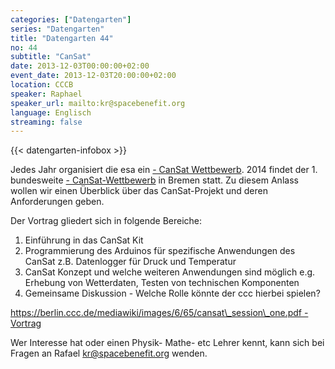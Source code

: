 ```yaml
---
categories: ["Datengarten"]
series: "Datengarten"
title: "Datengarten 44"
no: 44
subtitle: "CanSat"
date: 2013-12-03T00:00:00+02:00
event_date: 2013-12-03T20:00:00+02:00
location: CCCB
speaker: Raphael
speaker_url: mailto:kr@spacebenefit.org
language: Englisch
streaming: false
---
```

{{< datengarten-infobox >}}

Jedes Jahr organisiert die esa ein [- CanSat
Wettbewerb](http://cansat.eu/news-corner/309-new-cansat-competition-announced).
2014 findet der 1. bundesweite [-
CanSat-Wettbewerb](http://www.cansat.de) in Bremen statt. Zu diesem
Anlass wollen wir einen Überblick über das CanSat-Projekt und deren
Anforderungen geben.

Der Vortrag gliedert sich in folgende Bereiche:

1. Einführung in das CanSat Kit
2. Programmierung des Arduinos für spezifische Anwendungen des CanSat
   z.B. Datenlogger für Druck und Temperatur
3. CanSat Konzept und welche weiteren Anwendungen sind möglich e.g.
   Erhebung von Wetterdaten, Testen von technischen Komponenten
4. Gemeinsame Diskussion - Welche Rolle könnte der ccc hierbei spielen?

[https://berlin.ccc.de/mediawiki/images/6/65/cansat\_session\_one.pdf -
Vortrag](https://berlin.ccc.de/mediawiki/images/6/65/cansat_session_one.pdf_-_Vortrag "wikilink")

Wer Interesse hat oder einen Physik- Mathe- etc Lehrer kennt, kann sich
bei Fragen an Rafael <kr@spacebenefit.org> wenden.
